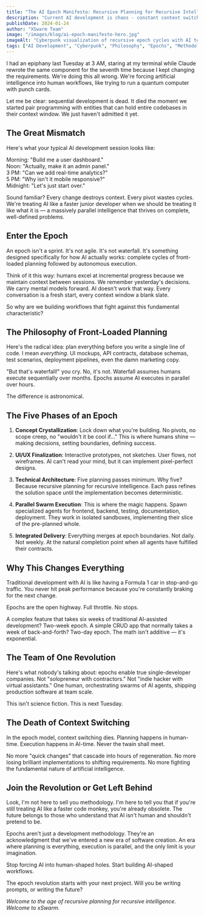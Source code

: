 ```yaml
---
title: "The AI Epoch Manifesto: Recursive Planning for Recursive Intelligence"
description: "Current AI development is chaos - constant context switching, endless prompt engineering, scope creep mid-generation. XSwarm introduces AI Epochs: complete iterative cycles optimized for artificial intelligence, not human limitations."
publishDate: 2024-01-24
author: "XSwarm Team"
image: "/images/blog/ai-epoch-manifesto-hero.jpg"
imageAlt: "Cyberpunk visualization of recursive epoch cycles with AI teams"
tags: ["AI Development", "Cyberpunk", "Philosophy", "Epochs", "Methodology"]
---
```


I had an epiphany last Tuesday at 3 AM, staring at my terminal while Claude rewrote the same component for the seventh time because I kept changing the requirements. We're doing this all wrong. We're forcing artificial intelligence into human workflows, like trying to run a quantum computer with punch cards.

Let me be clear: sequential development is dead. It died the moment we started pair programming with entities that can hold entire codebases in their context window. We just haven't admitted it yet.

## The Great Mismatch

Here's what your typical AI development session looks like:

Morning: "Build me a user dashboard."  
Noon: "Actually, make it an admin panel."  
3 PM: "Can we add real-time analytics?"  
5 PM: "Why isn't it mobile responsive?"  
Midnight: "Let's just start over."

Sound familiar? Every change destroys context. Every pivot wastes cycles. We're treating AI like a faster junior developer when we should be treating it like what it is — a massively parallel intelligence that thrives on complete, well-defined problems.

## Enter the Epoch

An epoch isn't a sprint. It's not agile. It's not waterfall. It's something designed specifically for how AI actually works: complete cycles of front-loaded planning followed by autonomous execution.

Think of it this way: humans excel at incremental progress because we maintain context between sessions. We remember yesterday's decisions. We carry mental models forward. AI doesn't work that way. Every conversation is a fresh start, every context window a blank slate.

So why are we building workflows that fight against this fundamental characteristic?

## The Philosophy of Front-Loaded Planning

Here's the radical idea: plan everything before you write a single line of code. I mean *everything*. UI mockups, API contracts, database schemas, test scenarios, deployment pipelines, even the damn marketing copy.

"But that's waterfall!" you cry. No, it's not. Waterfall assumes humans execute sequentially over months. Epochs assume AI executes in parallel over hours.

The difference is astronomical.

## The Five Phases of an Epoch

1. **Concept Crystallization**: Lock down what you're building. No pivots, no scope creep, no "wouldn't it be cool if..." This is where humans shine — making decisions, setting boundaries, defining success.

2. **UI/UX Finalization**: Interactive prototypes, not sketches. User flows, not wireframes. AI can't read your mind, but it can implement pixel-perfect designs.

3. **Technical Architecture**: Five planning passes minimum. Why five? Because recursive planning for recursive intelligence. Each pass refines the solution space until the implementation becomes deterministic.

4. **Parallel Swarm Execution**: This is where the magic happens. Spawn specialized agents for frontend, backend, testing, documentation, deployment. They work in isolated sandboxes, implementing their slice of the pre-planned whole.

5. **Integrated Delivery**: Everything merges at epoch boundaries. Not daily. Not weekly. At the natural completion point when all agents have fulfilled their contracts.

## Why This Changes Everything

Traditional development with AI is like having a Formula 1 car in stop-and-go traffic. You never hit peak performance because you're constantly braking for the next change.

Epochs are the open highway. Full throttle. No stops.

A complex feature that takes six weeks of traditional AI-assisted development? Two-week epoch. A simple CRUD app that normally takes a week of back-and-forth? Two-day epoch. The math isn't additive — it's exponential.

## The Team of One Revolution

Here's what nobody's talking about: epochs enable true single-developer companies. Not "solopreneur with contractors." Not "indie hacker with virtual assistants." One human, orchestrating swarms of AI agents, shipping production software at team scale.

This isn't science fiction. This is next Tuesday.

## The Death of Context Switching

In the epoch model, context switching dies. Planning happens in human-time. Execution happens in AI-time. Never the twain shall meet.

No more "quick changes" that cascade into hours of regeneration. No more losing brilliant implementations to shifting requirements. No more fighting the fundamental nature of artificial intelligence.

## Join the Revolution or Get Left Behind

Look, I'm not here to sell you methodology. I'm here to tell you that if you're still treating AI like a faster code monkey, you're already obsolete. The future belongs to those who understand that AI isn't human and shouldn't pretend to be.

Epochs aren't just a development methodology. They're an acknowledgment that we've entered a new era of software creation. An era where planning is everything, execution is parallel, and the only limit is your imagination.

Stop forcing AI into human-shaped holes. Start building AI-shaped workflows.

The epoch revolution starts with your next project. Will you be writing prompts, or writing the future?

*Welcome to the age of recursive planning for recursive intelligence. Welcome to xSwarm.*